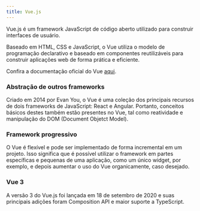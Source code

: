 ```yaml
---
title: Vue.js
---
```


Vue.js é um framework JavaScript de código aberto utilizado para construir interfaces de usuário.

Baseado em HTML, CSS e JavaScript, o Vue utiliza o modelo de programação declarativo e baseado em componentes reutilizáveis para construir aplicações web de forma prática e eficiente.

Confira a documentação oficial do Vue <a href="https://vuejs.org/">aqui</a>.

### Abstração de outros frameworks

Criado em 2014 por Evan You, o Vue é uma coleção dos principais recursos de dois frameworks de JavaScript: React e Angular. Portanto, conceitos básicos destes também estão presentes no Vue, tal como reatividade e manipulação do DOM (Document Objetct Model).

### Framework progressivo

O Vue é flexível e pode ser implementado de forma incremental em um projeto. Isso significa que é possível utilizar o framework em partes específicas e pequenas de uma aplicação, como um único widget, por exemplo, e depois aumentar o uso do Vue organicamente, caso desejado.

### Vue 3

A versão 3 do Vue.js foi lançada em 18 de setembro de 2020 e suas principais adições foram Composition API e maior suporte a TypeScript.
